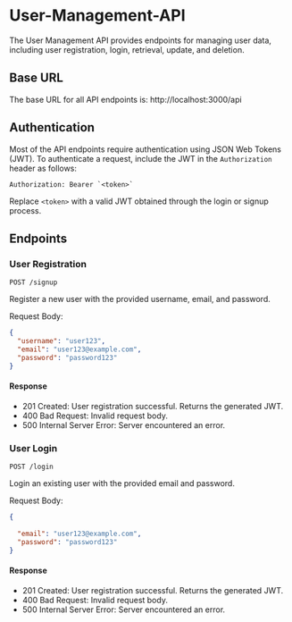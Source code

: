 # User-Management-API

The User Management API provides endpoints for managing user data, including user registration, login, retrieval, update, and deletion.

## Base URL

The base URL for all API endpoints is: http://localhost:3000/api


## Authentication

Most of the API endpoints require authentication using JSON Web Tokens (JWT). To authenticate a request, include the JWT in the `Authorization` header as follows:
```
Authorization: Bearer `<token>`
```

Replace `<token>` with a valid JWT obtained through the login or signup process.

## Endpoints

### User Registration

```
POST /signup
```

Register a new user with the provided username, email, and password.

Request Body:


```json
{
  "username": "user123",
  "email": "user123@example.com",
  "password": "password123"
}

```
#### Response

* 201 Created: User registration successful. Returns the generated JWT.
* 400 Bad Request: Invalid request body.
* 500 Internal Server Error: Server encountered an error.

### User Login

```
POST /login
```

Login an existing user with the provided email and password.

Request Body:

```json
{
  
  "email": "user123@example.com",
  "password": "password123"
}
```

#### Response

* 201 Created: User registration successful. Returns the generated JWT.
* 400 Bad Request: Invalid request body.
* 500 Internal Server Error: Server encountered an error.

